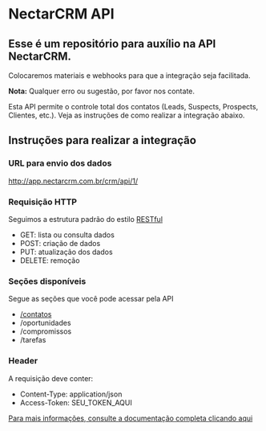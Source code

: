 # NectarCRM API

##  Esse é um repositório para auxílio na **API NectarCRM**.
  Colocaremos materiais e webhooks para que a integração seja facilitada.

  **Nota:** Qualquer erro ou sugestão, por favor nos contate.

Esta API permite o controle total dos contatos (Leads, Suspects, Prospects, Clientes, etc.). Veja as instruções de como realizar a integração abaixo.

## Instruções para realizar a integração

### URL para envio dos dados
http://app.nectarcrm.com.br/crm/api/1/

### Requisição HTTP

Seguimos a estrutura padrão do estilo [RESTful](https://en.wikipedia.org/wiki/Representational_state_transfer)

- GET: lista ou consulta dados
- POST: criação de dados
- PUT: atualização dos dados
- DELETE: remoção

### Seções disponíveis

Segue as seções que você pode acessar pela API

- [/contatos](./docs/contato)
- /oportunidades
- /compromissos
- /tarefas

### Header
A requisição deve conter:

- Content-Type: application/json
- Access-Token: SEU_TOKEN_AQUI

[Para mais informações, consulte a documentação completa clicando aqui](http://docs.nectarcrm.apiary.io)

